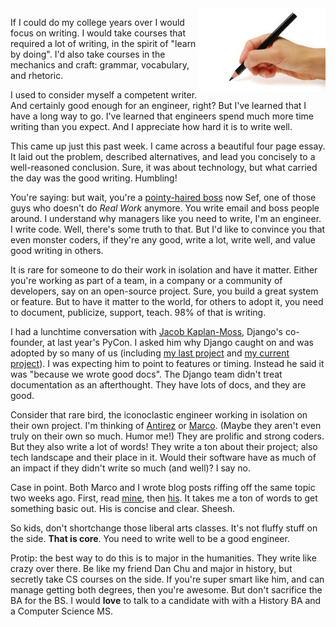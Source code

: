 <!-- 
.. title: CS Students: Learn to Write
.. slug: learn-to-write
.. link: 
.. description: 
.. tags: Technology
.. date: 2014/01/25 16:17
-->

<img style="float:right" class="postimage" src="/f/writing-hand.jpeg" alt="Writing Hand" width=40%>

If I could do my college years over I would focus on writing. I
would take courses that required a lot of writing, in the spirit
of "learn by doing". I'd also take courses in the mechanics and
craft: grammar, vocabulary, and rhetoric.

I used to consider myself a competent writer. And certainly good
enough for an engineer, right? But I've learned that I have a long
way to go. I've learned that engineers spend much more time writing
than you expect. And I appreciate how hard it is to write well.

This came up just this past week. I came across a beautiful four
page essay. It laid out the problem, described alternatives, and
lead you concisely to a well-reasoned conclusion. Sure, it was about
technology, but what carried the day was the good writing. Humbling!

You're saying: but wait, you're a [pointy-haired boss][phb] now
Sef, one of those guys who doesn't do *Real Work* anymore. You write
email and boss people around. I understand why managers like you
need to write, I'm an engineer. I write code. Well, there's some
truth to that. But I'd like to convince you that even monster coders,
if they're any good, write a lot, write well, and value good writing
in others.

  [phb]: http://en.wikipedia.org/wiki/Pointy-Haired_Boss

It is rare for someone to do their work in isolation and have it
matter. Either you're working as part of a team, in a company or
a community of developers, say on an open-source project. Sure, you
build a great system or feature. But to have it matter to the world,
for others to adopt it, you need to document, publicize, support,
teach. 98% of that is writing.

I had a lunchtime conversation with [Jacob Kaplan-Moss][jkm],
Django's co-founder, at last year's PyCon. I asked him why Django
caught on and was adopted by so many of us (including [my last
project][c2g] and [my current project][oex]). I was expecting him
to point to features or timing. Instead he said it was "because we
wrote good docs". The Django team didn't treat documentation as an
afterthought. They have lots of docs, and they are good.

  [jkm]: http://jacobian.org/writing/great-documentation/
  [c2g]: http://class2go.stanford.edu/
  [oex]: http://code.edx.org/

Consider that rare bird, the iconoclastic engineer working in
isolation on their own project. I'm thinking of [Antirez][ss] or
[Marco][ma]. (Maybe they aren't even truly on their own so much.
Humor me!) They are prolific and strong coders. But they also write
a lot of words! They write a ton about their project; also tech
landscape and their place in it. Would their software have as much
of an impact if they didn't write so much (and well)? I say no.

  [ss]: http://antirez.com/
  [ma]: http://www.marco.org/

Case in point. Both Marco and I wrote blog posts riffing off the
same topic two weeks ago. First, read [mine][blogsef], then
[his][blogmarco].  It takes me a ton of words to get something
basic out.  His is concise and clear. Sheesh.

  [blogsef]: http://sef.kloninger.com/posts/consume-produce-public.html
  [blogmarco]: http://www.marco.org/2014/01/03/the-builders-high

So kids, don't shortchange those liberal arts classes. It's not
fluffy stuff on the side. **That is core**. You need to write well
to be a good engineer.

Protip: the best way to do this is to major in the humanities. They
write like crazy over there. Be like my friend Dan Chu and major
in history, but secretly take CS courses on the side. If you're
super smart like him, and can manage getting both degrees, then
you're awesome. But don't sacrifice the BA for the BS. I would
**love** to talk to a candidate with with a History BA and a Computer
Science MS.

